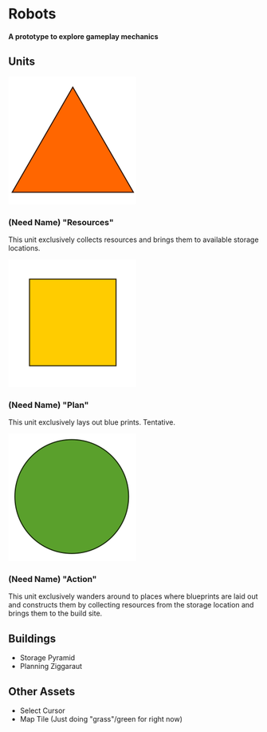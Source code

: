 # Robots
#### A prototype to explore gameplay mechanics

## Units

![ ](art/resources.svg)
### (Need Name) "Resources"
This unit exclusively collects resources and brings them to available storage locations.

![ ](art/planning.svg)
### (Need Name) "Plan" 
This unit exclusively lays out blue prints. Tentative.

![ ](art/action.svg)
### (Need Name) "Action" 
This unit exclusively wanders around to places where blueprints are laid out and constructs them by collecting resources from the storage location and brings them to the build site.

## Buildings
- Storage Pyramid
- Planning Ziggaraut

## Other Assets
- Select Cursor
- Map Tile (Just doing "grass"/green for right now)